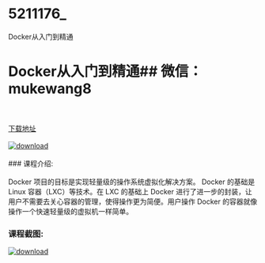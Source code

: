 # 5211176_
Docker从入门到精通
# Docker从入门到精通## 微信：mukewang8
<br/></br>[下载地址](http://www.36tz.cn/article/5211176 "下载地址")
<br/></br>[![download](http://36tz.cn/muke_img/2020_03_1-98-300x196.png "下载地址")](http://www.36tz.cn/article/5211176 "下载地址")
<br/></br>### 课程介绍:<br/></br>Docker 项目的目标是实现轻量级的操作系统虚拟化解决方案。 Docker 的基础是 Linux 容器（LXC）等技术。在 LXC 的基础上 Docker 进行了进一步的封装，让用户不需要去关心容器的管理，使得操作更为简便。用户操作 Docker 的容器就像操作一个快速轻量级的虚拟机一样简单。

### 课程截图:
[![download](http://36tz.cn/muke_img/2020_03_2-89.png "下载地址")](http://www.36tz.cn/article/5211176 "下载地址")
